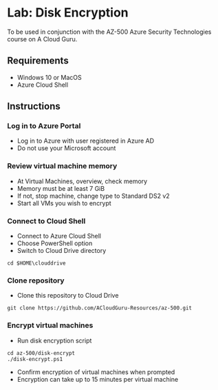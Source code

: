 # Lab: Disk Encryption

To be used in conjunction with the AZ-500 Azure Security Technologies course on A Cloud Guru.

## Requirements
* Windows 10 or MacOS
* Azure Cloud Shell 

## Instructions

### Log in to Azure Portal
* Log in to Azure with user registered in Azure AD
* Do not use your Microsoft account

### Review virtual machine memory
* At Virtual Machines, overview, check memory
* Memory must be at least 7 GiB
* If not, stop machine, change type to Standard DS2 v2
* Start all VMs you wish to encrypt

### Connect to Cloud Shell
* Connect to Azure Cloud Shell
* Choose PowerShell option
* Switch to Cloud Drive directory
```
cd $HOME\clouddrive
```

### Clone repository
* Clone this repository to Cloud Drive
```
git clone https://github.com/ACloudGuru-Resources/az-500.git
```

### Encrypt virtual machines

* Run disk encryption script
```
cd az-500/disk-encrypt
./disk-encrypt.ps1
```
* Confirm encryption of virtual machines when prompted
* Encryption can take up to 15 minutes per virtual machine